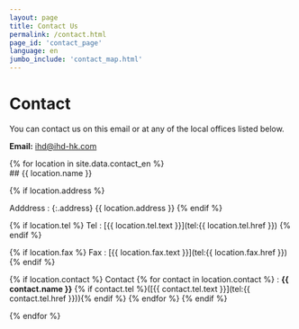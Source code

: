 ```yaml
---
layout: page
title: Contact Us
permalink: /contact.html
page_id: 'contact_page'
language: en
jumbo_include: 'contact_map.html'
---
```


# Contact

<div class="row"><div class="col-md-12">
You can contact us on this email or at any of the local offices listed below.

**Email:** [ihd@ihd-hk.com](mailto:ihd@ihd-hk.com)
</div></div>

<div class="row">
{% for location in site.data.contact_en %}
<div class="col-md-6 my-4">
## {{ location.name }}

{% if location.address %}

Adddress
: {:.address} {{ location.address }}
{% endif %}


{% if location.tel %}
Tel
: [{{ location.tel.text }}](tel:{{ location.tel.href }})
{% endif %}


{% if location.fax %}
Fax
: [{{ location.fax.text }}](tel:{{ location.fax.href }})
{% endif %}


{% if location.contact %}
Contact
{% for contact in location.contact %}
: **{{ contact.name }}** {% if contact.tel %}([{{ contact.tel.text }}](tel:{{ contact.tel.href }})){% endif %}
{% endfor %}
{% endif %}

</div>
{% endfor %}

</div>
